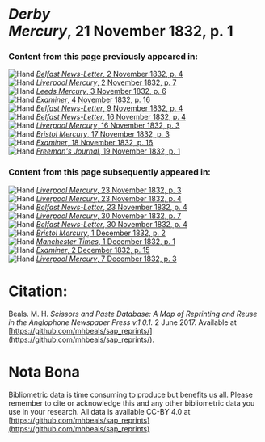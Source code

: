 # *Derby Mercury*, 21 November 1832, p. 1  
  
### Content from this page previously appeared in:  
![Hand](http://scissorsandpaste.net/wp-content/uploads/2017/06/smallhandpointer.png) [*Belfast News-Letter*, 2 November 1832, p. 4](https://mhbeals.github.io/sap_html/Belfast-News-Letter/Belfast-News-Letter-2-November-1832-p-4)  
![Hand](http://scissorsandpaste.net/wp-content/uploads/2017/06/smallhandpointer.png) [*Liverpool Mercury*, 2 November 1832, p. 7](https://mhbeals.github.io/sap_html/Liverpool-Mercury/Liverpool-Mercury-2-November-1832-p-7)  
![Hand](http://scissorsandpaste.net/wp-content/uploads/2017/06/smallhandpointer.png) [*Leeds Mercury*, 3 November 1832, p. 6](https://mhbeals.github.io/sap_html/Leeds-Mercury/Leeds-Mercury-3-November-1832-p-6)  
![Hand](http://scissorsandpaste.net/wp-content/uploads/2017/06/smallhandpointer.png) [*Examiner*, 4 November 1832, p. 16](https://mhbeals.github.io/sap_html/Examiner/Examiner-4-November-1832-p-16)  
![Hand](http://scissorsandpaste.net/wp-content/uploads/2017/06/smallhandpointer.png) [*Belfast News-Letter*, 9 November 1832, p. 4](https://mhbeals.github.io/sap_html/Belfast-News-Letter/Belfast-News-Letter-9-November-1832-p-4)  
![Hand](http://scissorsandpaste.net/wp-content/uploads/2017/06/smallhandpointer.png) [*Belfast News-Letter*, 16 November 1832, p. 4](https://mhbeals.github.io/sap_html/Belfast-News-Letter/Belfast-News-Letter-16-November-1832-p-4)  
![Hand](http://scissorsandpaste.net/wp-content/uploads/2017/06/smallhandpointer.png) [*Liverpool Mercury*, 16 November 1832, p. 3](https://mhbeals.github.io/sap_html/Liverpool-Mercury/Liverpool-Mercury-16-November-1832-p-3)  
![Hand](http://scissorsandpaste.net/wp-content/uploads/2017/06/smallhandpointer.png) [*Bristol Mercury*, 17 November 1832, p. 3](https://mhbeals.github.io/sap_html/Bristol-Mercury/Bristol-Mercury-17-November-1832-p-3)  
![Hand](http://scissorsandpaste.net/wp-content/uploads/2017/06/smallhandpointer.png) [*Examiner*, 18 November 1832, p. 16](https://mhbeals.github.io/sap_html/Examiner/Examiner-18-November-1832-p-16)  
![Hand](http://scissorsandpaste.net/wp-content/uploads/2017/06/smallhandpointer.png) [*Freeman's Journal*, 19 November 1832, p. 1](https://mhbeals.github.io/sap_html/Freeman's-Journal/Freeman's-Journal-19-November-1832-p-1)  
  
### Content from this page subsequently appeared in:  
![Hand](http://scissorsandpaste.net/wp-content/uploads/2017/06/smallhandpointer.png) [*Liverpool Mercury*, 23 November 1832, p. 3](https://mhbeals.github.io/sap_html/Liverpool-Mercury/Liverpool-Mercury-23-November-1832-p-3)  
![Hand](http://scissorsandpaste.net/wp-content/uploads/2017/06/smallhandpointer.png) [*Liverpool Mercury*, 23 November 1832, p. 4](https://mhbeals.github.io/sap_html/Liverpool-Mercury/Liverpool-Mercury-23-November-1832-p-4)  
![Hand](http://scissorsandpaste.net/wp-content/uploads/2017/06/smallhandpointer.png) [*Belfast News-Letter*, 23 November 1832, p. 4](https://mhbeals.github.io/sap_html/Belfast-News-Letter/Belfast-News-Letter-23-November-1832-p-4)  
![Hand](http://scissorsandpaste.net/wp-content/uploads/2017/06/smallhandpointer.png) [*Liverpool Mercury*, 30 November 1832, p. 7](https://mhbeals.github.io/sap_html/Liverpool-Mercury/Liverpool-Mercury-30-November-1832-p-7)  
![Hand](http://scissorsandpaste.net/wp-content/uploads/2017/06/smallhandpointer.png) [*Belfast News-Letter*, 30 November 1832, p. 4](https://mhbeals.github.io/sap_html/Belfast-News-Letter/Belfast-News-Letter-30-November-1832-p-4)  
![Hand](http://scissorsandpaste.net/wp-content/uploads/2017/06/smallhandpointer.png) [*Bristol Mercury*, 1 December 1832, p. 2](https://mhbeals.github.io/sap_html/Bristol-Mercury/Bristol-Mercury-1-December-1832-p-2)  
![Hand](http://scissorsandpaste.net/wp-content/uploads/2017/06/smallhandpointer.png) [*Manchester Times*, 1 December 1832, p. 1](https://mhbeals.github.io/sap_html/Manchester-Times/Manchester-Times-1-December-1832-p-1)  
![Hand](http://scissorsandpaste.net/wp-content/uploads/2017/06/smallhandpointer.png) [*Examiner*, 2 December 1832, p. 15](https://mhbeals.github.io/sap_html/Examiner/Examiner-2-December-1832-p-15)  
![Hand](http://scissorsandpaste.net/wp-content/uploads/2017/06/smallhandpointer.png) [*Liverpool Mercury*, 7 December 1832, p. 3](https://mhbeals.github.io/sap_html/Liverpool-Mercury/Liverpool-Mercury-7-December-1832-p-3)  


# Citation: 

Beals. M. H. *Scissors and Paste Database: A Map of Reprinting and Reuse in the Anglophone Newspaper Press v.1.0.1.* 2 June 2017. Available at [https://github.com/mhbeals/sap_reprints/](https://github.com/mhbeals/sap_reprints/). 

# Nota Bona

Bibliometric data is time consuming to produce but benefits us all. Please remember to cite or acknowledge this and any other bibliometric data you use in your research. All data is available CC-BY 4.0 at [https://github.com/mhbeals/sap_reprints](https://github.com/mhbeals/sap_reprints)